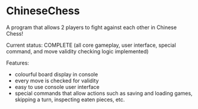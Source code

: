# ChineseChess

A program that allows 2 players to fight against each other in Chinese Chess!

Current status: COMPLETE (all core gameplay, user interface, special command, and move validity checking logic implemented)

Features:
  - colourful board display in console
  - every move is checked for validity
  - easy to use console user interface
  - special commands that allow actions such as saving and loading games, skipping a turn, inspecting eaten pieces, etc.
